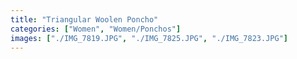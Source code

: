 ```yaml
---
title: "Triangular Woolen Poncho"
categories: ["Women", "Women/Ponchos"]
images: ["./IMG_7819.JPG", "./IMG_7825.JPG", "./IMG_7823.JPG"]
---
```

